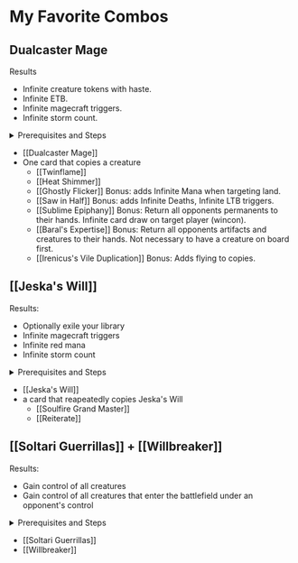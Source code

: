 # My Favorite Combos

## Dualcaster Mage

Results

- Infinite creature tokens with haste.
- Infinite ETB.
- Infinite magecraft triggers.
- Infinite storm count.

<details> <summary>Prerequisites and Steps</summary>
  
Prerequisites

- At least one creature on the battlefield.
- Dualcaster Mage in hand.
- A spell that can copy [[Dualcaster Mage]].
- Mana available to cast both cards once.

Steps

1. Cast a spell that can copy [[Dualcaster Mage]].
2. Holding priority, cast [[Dualcaster Mage]] by paying 1RR.
3. [[Dualcaster Mage]] enters the battlefield.
4. Using [[Dualcaster Mage]]'s ETB trigger, target the spell from step 1.
5. Resolve the copied spell, targeting and creating a token copy of [[Dualcaster Mage]].
7. Repeat from step 3.

More: https://edhrec.com/combos/dualcaster-mage

</details>

- [[Dualcaster Mage]]
- One card that copies a creature
  - [[Twinflame]]
  - [[Heat Shimmer]]
  - [[Ghostly Flicker]] Bonus: adds Infinite Mana when targeting land.
  - [[Saw in Half]] Bonus: adds Infinite Deaths, Infinite LTB triggers.
  - [[Sublime Epiphany]] Bonus: Return all opponents permanents to their hands. Infinite card draw on target player (wincon).
  - [[Baral's Expertise]] Bonus: Return all opponents artifacts and creatures to their hands. Not necessary to have a creature on board first.
  - [[Irenicus's Vile Duplication]] Bonus: Adds flying to copies.

## [[Jeska's Will]]

Results:
- Optionally exile your library
- Infinite magecraft triggers
- Infinite red mana
- Infinite storm count

<details> <summary>Prerequisites and Steps</summary>

Prerequisites:
- [[Jeska's Will]] in hand
- [[Soulfire Grand Master]] on the battlefield.
- An opponent has at least eight cards in hand available for infinite mana.

Steps:
1. If applicable, cast or use the ability that will copy Jeska's will.
2. Cast [[Jeska's Will]] by for 2R, targeting a player with at least 7 cards in hand.
3. If applicable, hold priority and cast or use the ability that can copy Jeska's will from the stack.
4. Return [[Jeska's Will]] to your hand.
5. Repeat from step 1
If an opponent has eight or more cards in their hand, this combo nets infinite red mana.
If you control a commander, you may choose both of Jeska's Will's modes to exile your library.

More: https://edh-combos.com/combo/22194/

</details>

- [[Jeska's Will]]
- a card that reapeatedly copies Jeska's Will
  - [[Soulfire Grand Master]]
  - [[Reiterate]]

## [[Soltari Guerrillas]] + [[Willbreaker]]

Results:
- Gain control of all creatures
- Gain control of all creatures that enter the battlefield under an opponent's control

<details> <summary>Prerequisites and Steps</summary>
  
Prerequisites:
- Soltari Guerrillas on the battlefield
- Willbreaker on the battlefield
  
Steps:

1. Activate Soltari Guerrillas targeting any creature an opponent controls
2. Willbreaker triggers, causing you to gain control of that creature for as long as you control Willbreaker
3. Repeat from step 1

</details>

- [[Soltari Guerrillas]]
- [[Willbreaker]]
